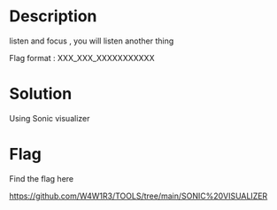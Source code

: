 # Description

listen and focus , you will listen another thing

Flag format : XXX_XXX_XXXXXXXXXXX

# Solution

Using Sonic visualizer




# Flag

Find the flag here

https://github.com/W4W1R3/TOOLS/tree/main/SONIC%20VISUALIZER
